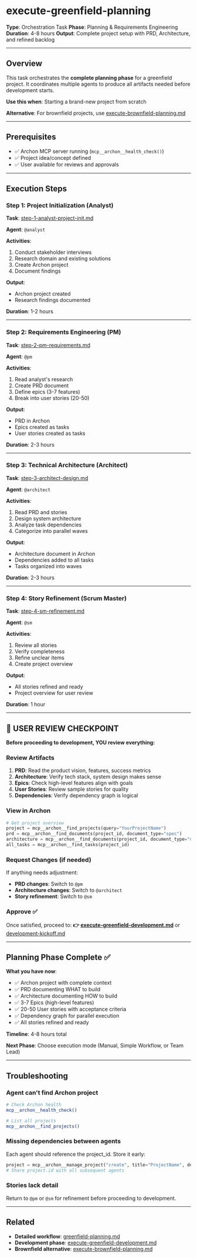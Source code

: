 <!-- Powered by BMAD™ Core with Archon -->

# execute-greenfield-planning

**Type**: Orchestration Task
**Phase**: Planning & Requirements Engineering
**Duration**: 4-8 hours
**Output**: Complete project setup with PRD, Architecture, and refined backlog

---

## Overview

This task orchestrates the **complete planning phase** for a greenfield project. It coordinates multiple agents to produce all artifacts needed before development starts.

**Use this when**: Starting a brand-new project from scratch

**Alternative**: For brownfield projects, use [execute-brownfield-planning.md](execute-brownfield-planning.md)

---

## Prerequisites

- ✅ Archon MCP server running (`mcp__archon__health_check()`)
- ✅ Project idea/concept defined
- ✅ User available for reviews and approvals

---

## Execution Steps

### Step 1: Project Initialization (Analyst)

**Task**: [step-1-analyst-project-init.md](step-1-analyst-project-init.md)

**Agent**: `@analyst`

**Activities**:

1. Conduct stakeholder interviews
2. Research domain and existing solutions
3. Create Archon project
4. Document findings

**Output**:

- Archon project created
- Research findings documented

**Duration**: 1-2 hours

---

### Step 2: Requirements Engineering (PM)

**Task**: [step-2-pm-requirements.md](step-2-pm-requirements.md)

**Agent**: `@pm`

**Activities**:

1. Read analyst's research
2. Create PRD document
3. Define epics (3-7 features)
4. Break into user stories (20-50)

**Output**:

- PRD in Archon
- Epics created as tasks
- User stories created as tasks

**Duration**: 2-3 hours

---

### Step 3: Technical Architecture (Architect)

**Task**: [step-3-architect-design.md](step-3-architect-design.md)

**Agent**: `@architect`

**Activities**:

1. Read PRD and stories
2. Design system architecture
3. Analyze task dependencies
4. Categorize into parallel waves

**Output**:

- Architecture document in Archon
- Dependencies added to all tasks
- Tasks organized into waves

**Duration**: 2-3 hours

---

### Step 4: Story Refinement (Scrum Master)

**Task**: [step-4-sm-refinement.md](step-4-sm-refinement.md)

**Agent**: `@sm`

**Activities**:

1. Review all stories
2. Verify completeness
3. Refine unclear items
4. Create project overview

**Output**:

- All stories refined and ready
- Project overview for user review

**Duration**: 1 hour

---

## 🛑 USER REVIEW CHECKPOINT

**Before proceeding to development, YOU review everything:**

### Review Artifacts

1. **PRD**: Read the product vision, features, success metrics
2. **Architecture**: Verify tech stack, system design makes sense
3. **Epics**: Check high-level features align with goals
4. **User Stories**: Review sample stories for quality
5. **Dependencies**: Verify dependency graph is logical

### View in Archon

```python
# Get project overview
project = mcp__archon__find_projects(query="YourProjectName")
prd = mcp__archon__find_documents(project_id, document_type="spec")
architecture = mcp__archon__find_documents(project_id, document_type="design")
all_tasks = mcp__archon__find_tasks(project_id)
```

### Request Changes (if needed)

If anything needs adjustment:

- **PRD changes**: Switch to `@pm`
- **Architecture changes**: Switch to `@architect`
- **Story refinement**: Switch to `@sm`

### Approve ✅

Once satisfied, proceed to:
**👉 [execute-greenfield-development.md](execute-greenfield-development.md)** or [development-kickoff.md](../workflows/development-kickoff.md)

---

## Planning Phase Complete ✅

**What you have now**:

- ✅ Archon project with complete context
- ✅ PRD documenting WHAT to build
- ✅ Architecture documenting HOW to build
- ✅ 3-7 Epics (high-level features)
- ✅ 20-50 User stories with acceptance criteria
- ✅ Dependency graph for parallel execution
- ✅ All stories refined and ready

**Timeline**: 4-8 hours total

**Next Phase**: Choose execution mode (Manual, Simple Workflow, or Team Lead)

---

## Troubleshooting

### Agent can't find Archon project

```bash
# Check Archon health
mcp__archon__health_check()

# List all projects
mcp__archon__find_projects()
```

### Missing dependencies between agents

Each agent should reference the project_id. Store it early:

```python
project = mcp__archon__manage_project("create", title="ProjectName", description="...")
# Share project.id with all subsequent agents
```

### Stories lack detail

Return to `@pm` or `@sm` for refinement before proceeding to development.

---

## Related

- **Detailed workflow**: [greenfield-planning.md](../workflows/greenfield-planning.md)
- **Development phase**: [execute-greenfield-development.md](execute-greenfield-development.md)
- **Brownfield alternative**: [execute-brownfield-planning.md](execute-brownfield-planning.md)
